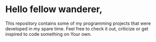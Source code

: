 # Hello fellow wanderer,

This repository contains some of my programming projects that were developed in my spare time.
Feel free to check it out, criticize or get inspired to code something on Your own.
